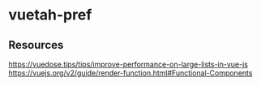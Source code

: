 # vuetah-pref

## Resources

https://vuedose.tips/tips/improve-performance-on-large-lists-in-vue-js
https://vuejs.org/v2/guide/render-function.html#Functional-Components